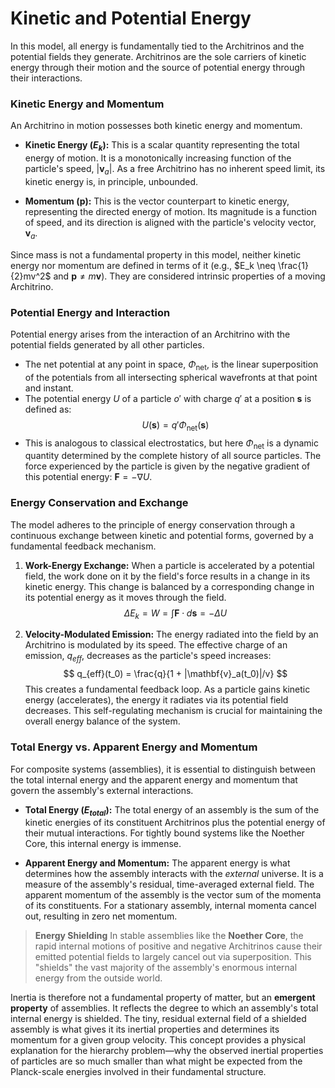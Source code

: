 # Kinetic and Potential Energy

In this model, all energy is fundamentally tied to the Architrinos and the potential fields they generate. Architrinos are the sole carriers of kinetic energy through their motion and the source of potential energy through their interactions.

### Kinetic Energy and Momentum

An Architrino in motion possesses both kinetic energy and momentum.

-   **Kinetic Energy ($E_k$):** This is a scalar quantity representing the total energy of motion. It is a monotonically increasing function of the particle's speed, $|\mathbf{v}_a|$. As a free Architrino has no inherent speed limit, its kinetic energy is, in principle, unbounded.

-   **Momentum ($\mathbf{p}$):** This is the vector counterpart to kinetic energy, representing the directed energy of motion. Its magnitude is a function of speed, and its direction is aligned with the particle's velocity vector, $\mathbf{v}_a$.

Since mass is not a fundamental property in this model, neither kinetic energy nor momentum are defined in terms of it (e.g., $E_k \neq \frac{1}{2}mv^2$ and $\mathbf{p} \neq m\mathbf{v}$). They are considered intrinsic properties of a moving Architrino.

### Potential Energy and Interaction

Potential energy arises from the interaction of an Architrino with the potential fields generated by all other particles.

-   The net potential at any point in space, $\Phi_{\text{net}}$, is the linear superposition of the potentials from all intersecting spherical wavefronts at that point and instant.
-   The potential energy $U$ of a particle $o'$ with charge $q'$ at a position $\mathbf{s}$ is defined as:
    $$
    U(\mathbf{s}) = q' \Phi_{\text{net}}(\mathbf{s})
    $$
-   This is analogous to classical electrostatics, but here $\Phi_{\text{net}}$ is a dynamic quantity determined by the complete history of all source particles. The force experienced by the particle is given by the negative gradient of this potential energy: $\mathbf{F} = -\nabla U$.

### Energy Conservation and Exchange

The model adheres to the principle of energy conservation through a continuous exchange between kinetic and potential forms, governed by a fundamental feedback mechanism.

1.  **Work-Energy Exchange:** When a particle is accelerated by a potential field, the work done on it by the field's force results in a change in its kinetic energy. This change is balanced by a corresponding change in its potential energy as it moves through the field.
    $$
    \Delta E_k = W = \int \mathbf{F} \cdot d\mathbf{s} = -\Delta U
    $$

2.  **Velocity-Modulated Emission:** The energy radiated into the field by an Architrino is modulated by its speed. The effective charge of an emission, $q_{eff}$, decreases as the particle's speed increases:
    $$
    q_{eff}(t_0) = \frac{q}{1 + |\mathbf{v}_a(t_0)|/v}
    $$
    This creates a fundamental feedback loop. As a particle gains kinetic energy (accelerates), the energy it radiates via its potential field decreases. This self-regulating mechanism is crucial for maintaining the overall energy balance of the system.

### Total Energy vs. Apparent Energy and Momentum

For composite systems (assemblies), it is essential to distinguish between the total internal energy and the apparent energy and momentum that govern the assembly's external interactions.

-   **Total Energy ($E_{total}$):** The total energy of an assembly is the sum of the kinetic energies of its constituent Architrinos plus the potential energy of their mutual interactions. For tightly bound systems like the Noether Core, this internal energy is immense.

-   **Apparent Energy and Momentum:** The apparent energy is what determines how the assembly interacts with the *external* universe. It is a measure of the assembly's residual, time-averaged external field. The apparent momentum of the assembly is the vector sum of the momenta of its constituents. For a stationary assembly, internal momenta cancel out, resulting in zero net momentum.

> **Energy Shielding**
> In stable assemblies like the **Noether Core**, the rapid internal motions of positive and negative Architrinos cause their emitted potential fields to largely cancel out via superposition. This "shields" the vast majority of the assembly's enormous internal energy from the outside world.

Inertia is therefore not a fundamental property of matter, but an **emergent property** of assemblies. It reflects the degree to which an assembly's total internal energy is shielded. The tiny, residual external field of a shielded assembly is what gives it its inertial properties and determines its momentum for a given group velocity. This concept provides a physical explanation for the hierarchy problem—why the observed inertial properties of particles are so much smaller than what might be expected from the Planck-scale energies involved in their fundamental structure.

